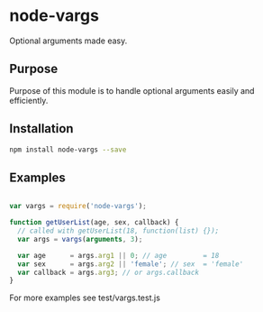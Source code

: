 # node-vargs
Optional arguments made easy.

## Purpose
Purpose of this module is to handle optional arguments easily and efficiently.

## Installation

```sh
npm install node-vargs --save
```

## Examples

```js

var vargs = require('node-vargs');

function getUserList(age, sex, callback) {
  // called with getUserList(18, function(list) {});
  var args = vargs(arguments, 3);

  var age      = args.arg1 || 0; // age         = 18
  var sex      = args.arg2 || 'female'; // sex  = 'female'
  var callback = args.arg3; // or args.callback
}

```

For more examples see test/vargs.test.js
